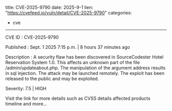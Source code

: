  
title: CVE-2025-9790
date: 2025-9-1
lien: "https://cvefeed.io/vuln/detail/CVE-2025-9790"
categories:
  - cve
---

CVE ID : CVE-2025-9790

Published :  Sept. 1
2025
7:15 p.m. | 8 hours
37 minutes ago

Description : A security flaw has been discovered in SourceCodester Hotel Reservation System 1.0. This affects an unknown part of the file /admin/updateabout.php. The manipulation of the argument address results in sql injection. The attack may be launched remotely. The exploit has been released to the public and may be exploited.

Severity: 7.5 | HIGH

Visit the link for more details
such as CVSS details
affected products
timeline
and more...
